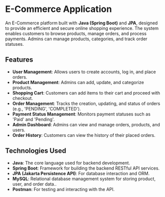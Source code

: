 # E-Commerce Application

An E-Commerce platform built with **Java (Spring Boot)** and **JPA**, designed to provide an efficient and secure online shopping experience. The system enables customers to browse products, manage orders, and process payments. Admins can manage products, categories, and track order statuses.

## Features

- **User Management**: Allows users to create accounts, log in, and place orders.
- **Product Management**: Admins can add, update, and categorize products.
- **Shopping Cart**: Customers can add items to their cart and proceed with checkout.
- **Order Management**: Tracks the creation, updating, and status of orders (e.g., 'PENDING', 'COMPLETED').
- **Payment Status Management**: Monitors payment statuses such as 'Paid' and 'Pending'.
- **Admin Dashboard**: Admins can view and manage orders, products, and users.
- **Order History**: Customers can view the history of their placed orders.

## Technologies Used

- **Java**: The core language used for backend development.
- **Spring Boot**: Framework for building the backend RESTful API services.
- **JPA (Jakarta Persistence API)**: For database interaction and ORM.
- **MySQL**: Relational database management system for storing product, user, and order data..
- **Postman**: For testing and interacting with the API.


